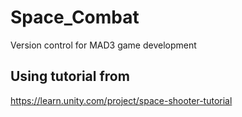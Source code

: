 # Space_Combat
Version control for MAD3 game development

## Using tutorial from
https://learn.unity.com/project/space-shooter-tutorial
